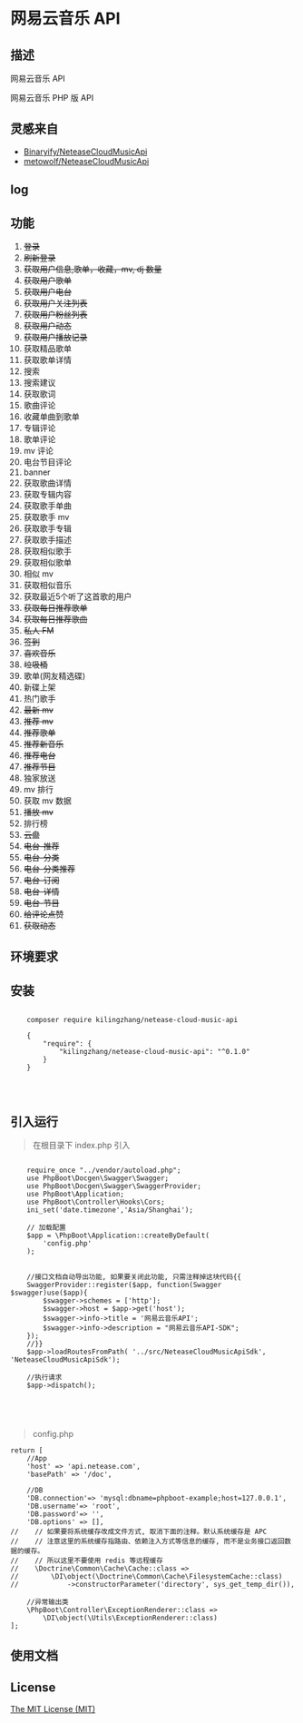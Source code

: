 # 网易云音乐 API

## 描述

网易云音乐 API

网易云音乐 PHP 版 API


## 灵感来自

- [Binaryify/NeteaseCloudMusicApi](https://binaryify.github.io/NeteaseCloudMusicApi/)
- [metowolf/NeteaseCloudMusicApi](https://github.com/metowolf/NeteaseCloudMusicApi)

## log

## 功能
1. ~~登录~~
2. ~~刷新登录~~
3. ~~获取用户信息,歌单，收藏，mv, dj 数量~~
4. ~~获取用户歌单~~
5. ~~获取用户电台~~
6. ~~获取用户关注列表~~
7. ~~获取用户粉丝列表~~
8. ~~获取用户动态~~
9. ~~获取用户播放记录~~
10. 获取精品歌单 
11. 获取歌单详情
12. 搜索
13. 搜索建议
14. 获取歌词
15. 歌曲评论
16. 收藏单曲到歌单
17. 专辑评论
18. 歌单评论
19. mv 评论
20. 电台节目评论
21. banner
22. 获取歌曲详情
23. 获取专辑内容
24. 获取歌手单曲
25. 获取歌手 mv
26. 获取歌手专辑
27. 获取歌手描述
28. 获取相似歌手
29. 获取相似歌单
30. 相似 mv
31. 获取相似音乐
32. 获取最近5个听了这首歌的用户
33. ~~获取每日推荐歌单~~
34. ~~获取每日推荐歌曲~~
35. ~~私人 FM~~
36. ~~签到~~
37. ~~喜欢音乐~~
38. ~~垃圾桶~~
39. 歌单(网友精选碟)
40. 新碟上架
41. 热门歌手
42. ~~最新 mv~~
43. ~~推荐 mv~~
44. ~~推荐歌单~~
45. ~~推荐新音乐~~
46. ~~推荐电台~~
47. ~~推荐节目~~ 
48. 独家放送
49. mv 排行
50. 获取 mv 数据
51. ~~播放 mv~~
52. 排行榜
53. ~~云盘~~
54. ~~电台-推荐~~
55. ~~电台-分类~~
56. ~~电台-分类推荐~~
57. ~~电台-订阅~~
58. ~~电台-详情~~
59. ~~电台-节目~~
60. ~~给评论点赞~~
61. ~~获取动态~~

## 环境要求


## 安装



```

    composer require kilingzhang/netease-cloud-music-api
    
    {
        "require": {
    		"kilingzhang/netease-cloud-music-api": "^0.1.0"
        }
    }

    
    

```

## 引入运行

> 在根目录下 index.php 引入

```

    require_once "../vendor/autoload.php";
    use PhpBoot\Docgen\Swagger\Swagger;
    use PhpBoot\Docgen\Swagger\SwaggerProvider;
    use PhpBoot\Application;
    use PhpBoot\Controller\Hooks\Cors;
    ini_set('date.timezone','Asia/Shanghai');
    
    // 加载配置
    $app = \PhpBoot\Application::createByDefault(
        'config.php'
    );
    
    
    //接口文档自动导出功能, 如果要关闭此功能, 只需注释掉这块代码{{
    SwaggerProvider::register($app, function(Swagger $swagger)use($app){
        $swagger->schemes = ['http'];
        $swagger->host = $app->get('host');
        $swagger->info->title = '网易云音乐API';
        $swagger->info->description = "网易云音乐API-SDK";
    });
    //}}
    $app->loadRoutesFromPath( '../src/NeteaseCloudMusicApiSdk', 'NeteaseCloudMusicApiSdk');
    
    //执行请求
    $app->dispatch();

    
    
    
```

> config.php
```
return [
    //App
    'host' => 'api.netease.com',
    'basePath' => '/doc',

    //DB
    'DB.connection'=> 'mysql:dbname=phpboot-example;host=127.0.0.1',
    'DB.username'=> 'root',
    'DB.password'=> '',
    'DB.options' => [],
//    // 如果要将系统缓存改成文件方式, 取消下面的注释。默认系统缓存是 APC
//    // 注意这里的系统缓存指路由、依赖注入方式等信息的缓存, 而不是业务接口返回数据的缓存。
//    // 所以这里不要使用 redis 等远程缓存
//    \Doctrine\Common\Cache\Cache::class =>
//        \DI\object(\Doctrine\Common\Cache\FilesystemCache::class)
//            ->constructorParameter('directory', sys_get_temp_dir()),

    //异常输出类
    \PhpBoot\Controller\ExceptionRenderer::class =>
        \DI\object(\Utils\ExceptionRenderer::class)
];

```

## 使用文档



## License
[The MIT License (MIT)](https://github.com/kilingzhang/NeteaseCloudMusicApi/blob/master/LICENSE)
